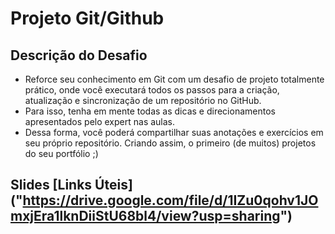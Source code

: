 # Projeto Git/Github

## Descrição do Desafio
- Reforce seu conhecimento em Git com um desafio de projeto totalmente prático, onde você executará todos os passos para a criação, atualização e sincronização de um repositório no GitHub. 
- Para isso, tenha em mente todas as dicas e direcionamentos apresentados pelo expert nas aulas. 
- Dessa forma, você poderá compartilhar suas anotações e exercícios em seu próprio repositório. Criando assim, o primeiro (de muitos) projetos do seu portfólio ;)

## Slides [Links Úteis] ("https://drive.google.com/file/d/1IZu0qohv1JOmxjEra1lknDiiStU68bl4/view?usp=sharing")
